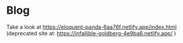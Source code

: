 # Blog
Take a look at https://eloquent-panda-6aa76f.netlify.app/index.html
<br />
(deprecated site at: https://infallible-goldberg-4e9ba6.netlify.app/ )
